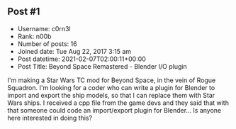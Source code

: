 ## Post #1
- Username: c0rn3l
- Rank: n00b
- Number of posts: 16
- Joined date: Tue Aug 22, 2017 3:15 am
- Post datetime: 2021-02-07T02:00:11+00:00
- Post Title: Beyond Space Remastered - Blender I/O plugin

I'm making a Star Wars TC mod for Beyond Space, in the vein of Rogue Squadron.
I'm looking for a coder who can write a plugin for Blender to import and export the ship models, so that I can replace them with Star Wars ships.
I received a cpp file from the game devs and they said that with that someone could code an import/export plugin for Blender...
Is anyone here interested in doing this?

